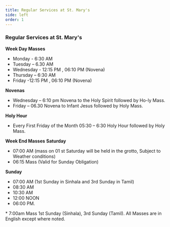 ```yaml
---
title: Regular Services at St. Mary's
side: left
order: 1
---
```


### Regular Services at St. Mary's

**Week Day Masses**
- Monday - 6:30 AM
- Tuesday – 6.30 AM
- Wednesday - 12:15 PM , 06:10 PM (Novena)
- Thursday – 6:30 AM
- Friday -12:15 PM , 06:10 PM (Novena)

**Novenas**
- Wednesday – 6:10 pm Novena to the Holy Spirit followed by Ho-ly Mass.
- Friday – 06.30 Novena to Infant Jesus followed by Holy Mass.

**Holy Hour** 
 - Every First Friday of the Month 05:30 – 6:30 Holy Hour followed by Holy Mass.

**Week End Masses** 
**Saturday** 

- 07:00 AM (mass on 01 st Saturday will be held in the grotto, Subject to Weather conditions)
- 06:15 Mass (Valid for Sunday Obligation)

**Sunday**
- 07:00 AM (1st Sunday in Sinhala and 3rd Sunday in Tamil)
- 08:30 AM
- 10:30 AM
- 12:00 NOON
- 06:00 PM.

\* 7:00am Mass 1st Sunday (Sinhala), 3rd Sunday (Tamil). All Masses are in English except where noted. 
